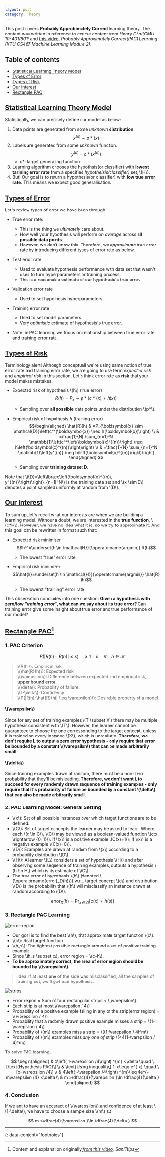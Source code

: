 ```yaml
---
layout: post
category: Theory
---
```


This post covers **Probably Approbimately Correct** learning theory.
The content was written in reference to course content from *Henry Chai(CMU 10-401/601)* and [this video](https://youtu.be/fTWm2S5tFCo?si=wL9cLp_45FGRwic6), *Probably Approximately Correct(PAC) Learning (KTU CS467 Machine Learning Module 2)*.

## Table of contents
- [Statistical Learning Theory Model](#stat-ltm)
- [Types of Error](#error)
- [Types of Risk](#risk)
- [Our interest](#interest)
- [Rectangle PAC](##rec-pac)

## [Statistical Learning Theory Model](#stat-ltm)

Statistically, we can precisely define our model as below:

1. Data points are generated from some *unknown* **distribution**.
   $$ x^{(n)} \sim p*(x) $$
2. Labels are generated from some *unknown* function.
   $$ y^{(n)} = c*(x^{(n)}) $$
   - c*: target generating function
3. Learning algorithm chooses the hypothsis(or classifier) with **lowest tarining error rate** from a specified *hypotheisis(classifier)* set, \\(H\\).
4. But! Our goal is to return a hypothesis(or classifier) with **low true error rate**. This means we expect good generalisation.

## [Types of Error](#error)

Let's review types of error we have been through.

- True error rate:
  - This is the thing we *ultimately* care about.
  - How well your hypothesis will perform *on average* across **all possible data points**.
  - However, we don't know this. Therefore, we *approximate* true error rate by introducing different types of error rate as below.

- Test error rate:
  - Used to evaluate hypothesis performance with data set that wasn't used to turn hyperparameters or training process.
  - This is a reasonable estimate of our hypothesis's true error.
 
- Validation error rate
  - Used to set hypothesis hyperparameters.

- Training error rate
  - Used to set model parameters.
  - Very *optimistic* estimate of hypothesis's true error.
 
* Note: in PAC learning we focus on relationship between true error rate and training error rate.

## [Types of Risk](#risk)

Terminology alert! Although conceptuall we're using same notion of true error rate and training error rate, we are going to use term *expected risk* and *empirical risk* in this section. Let's think error rate as **risk** that your model makes mistakes.

- Expected risk of hypothesis \\(h\\) (true error)
  $$R(h) = P_x \sim p*(c*(x) \ne h(x))$$
  - Sampling over **all possible** data points under the distribution \\(p*\\).

- Empirical risk of hypothesis $h$ (training error)
  $$\begin{aligned}
    \hat{R}(h) & =P_{\boldsymbol{x} \sim \mathcal{D}}\left(c^*(\boldsymbol{x}) \neq h(\boldsymbol{x})\right) \\
    & =\frac{1}{N} \sum_{n=1}^N \mathbb{1}\left(c^*\left(\boldsymbol{x}^{(n)}\right) \neq h\left(\boldsymbol{x}^{(n)}\right)\right) \\
    & =\frac{1}{N} \sum_{n=1}^N \mathbb{1}\left(y^{(n)} \neq h\left(\boldsymbol{x}^{(n)}\right)\right)
    \end{aligned}
  $$
  - Sampling over **training dataset D**.
 
Note that \\({D}=\left\lbrace\left(\boldsymbol{x}^{(n)}, y^{(n)}\right)\right\}_{n=1}^N\\) is the training data set and \\(x \sim D\\) denotes a point sampled uniformly at random from \\(D\\).

## [Our Interest](##interest)

To sum up, let's recall what our interests are when we are building a learning model. Withour a doubt, we are interested in the **true function**, \\(c*H\\). However, we have no idea what it is, so we try to approximate it. And this goal can be rewritten in format such that:

- Expected risk minimizer
  $$h^*=\underset{h \in \mathcal{H}}{\operatorname{argmin}} R(h)$$
  - The lowest "true" error rate

- Empirical risk minimizer
  $$\hat{h}=\underset{h \in \mathcal{H}}{\operatorname{argmin}} \hat{R}(h)$$
  - The lowerst "training" error rate
 
This observation concludes into one question: **Given a hypothesis with zero/low *"training error"*, what can we say about its true error?** Can training error give some insight about true error and true performance of our model?

## [Rectangle PAC](##rec-pac)[^1]

### 1. PAC Criterion

$$
P(|R(h)-\hat{R}(h)| \leq \varepsilon) \quad \geq 1-\delta \quad \forall \quad h \in \mathcal{H}
$$

> \\(R(h)\\): Empirical risk \
> \\(\hat{R}(h)\\): Expected risk \
> \\(\varepsilon\\): Difference between expected and empirical risk, **upper bound error**. \
> \\(\delta\\): Probability of failure. \
> \\(1-\delta\\): Confidency \
> \\(P(|R(h)-\hat{R}(h)| \leq \varepsilon)\\): Desirable property of a model

#### \\(\varepsilon\\)

Since for any set of training examples \\(T \subset X\\) there may be multiple hypothesis consistent with \\(T\\). However, the learner cannot be guaranteed to choose the one corresponding to the target concept, unless it is trained on every instance \\(X\\), which is unrealistic. **Therefore, we don't require L to output a zero error hypothesis - only require that error be bounded by a constant \\(\varepsilon\\) that can be made arbitrarily small**.

#### \\(\delta\\)

Since training examples drawn at random, there must be a non-zero probability that they'll be misleading. **Therefore, we don't want L to succeed for every randomly drawn sequence of training examples - only require that it's probability of failure be bounded by a constant \\(\delta\\) that can also be made arbitrarily small**.

### 2. PAC Learning Model: General Setting

- \\(x\\): Set of all possible instances over which target functions are to be defined.
- \\(C\\): Set of target concepts the learner may be asked to learn. Where each \\(c \in C\\), \\(C\\) may be viewed as a boolean-valued function \\(c:x \rightarrow \{0, 1\}\\). If \\(x\\) is a positive example \\(C(x)=1\\); If \\(x\\) is a negative example \\(C(x)=0\\).
- \\(D\\): Examples are drawn at random from \\(x\\) according to a probability distribution \\(D\\).
- \\(H\\): A learner \\(L\\) considers a set of hypothesis \\(H\\) and after observing some sequence of training examples, outputs a hypothesis \\(h \in H\\) which is its estimate of \\(C\\).
- The true error of hypothesis \\(h\\) (denoted \\(\operatorname{error}_D(h)\\)) w.r.t. target concept \\(c\\) and distribution \\(D\\) is the probability that \\(h\\) will misclassify an instance drawn at random according to \\(D\\).

$$ 
\operatorname{error}_D(h)=\operatorname{Pr}_{x \in D}[c(x) \neq h(a)] 
$$
  
### 3. Rectangle PAC Learning

![error-region](https://raw.githubusercontent.com/nik-pitts/machinelearning601/master/_images/2024-07-15-error-region.jpg)

- Our goal is to find the best \\(h\\), that approximate target function \\(c\\).
- \\(c\\): Real target function
- \\(h_s\\): The tightest possible rectangle around a set of positive training example.
- Since \\(h_s \subset c\\), error region = \\(c-h\\).
- **To be approximately correct, the area of error region should be bounded by \\(\varepsilon\\).**

> Idea: If at least **one** of the side was misclassified, all the samples of training set, we'll gwt bad hypothesis.

![strips](https://raw.githubusercontent.com/nik-pitts/machinelearning601/master/_images/2024-07-15-strips.jpg)

- Error region = Sum of four rectangular strips < \\(\varepsilon\\).
- Each strip is at most \\(\varepsilon / 4\\)
- Probability of a positive example falling in any of the strip(error region) = \\(\varepsilon / 4\\)
- Probability that a radomly drawn positive example misses a strip = \\(1-\varepsilon / 4\\)
- Probability of \\(m\\) examples miss a strip = \\((1-\varepsilon / 4)^m\\)
- Probability of \\(m\\) examples miss *any one of* strip \\(<4(1-\varepsilon / 4)^m\\)

To solve PAC learning,

$$
\begin{aligned}
& 4\left( 1-\varepsilon /4\right) ^{m} <\delta \quad \[\text{Hypothesis PAC}\] \\
& \text{Using inequality,} 1-x\leqq e^{-x} \quad \[x=\varepsilon /4\] \\
& 4\left( -\varepsilon /4\right) ^{m}\leq 4e^{-m\varepsilon /4} <\delta \\
& m >\dfrac{4}{\varepsilon }\ln \dfrac{4}{\delta }
\end{aligned}
$$

### 4. Conclusion

If we ant to have an accuract of \\(\varepsilon\\) and confidence of at least \\(1-\delta\\), we have to choose a sample size \\(m\\) s.t

$$
m >\dfrac{4}{\varepsilon }\ln \dfrac{4}{\delta }
$$

---
{: data-content="footnotes"}

[^1]: Content and explanation originally *[from this video](https://youtu.be/fTWm2S5tFCo?si=wL9cLp_45FGRwic6), SanITtips*
